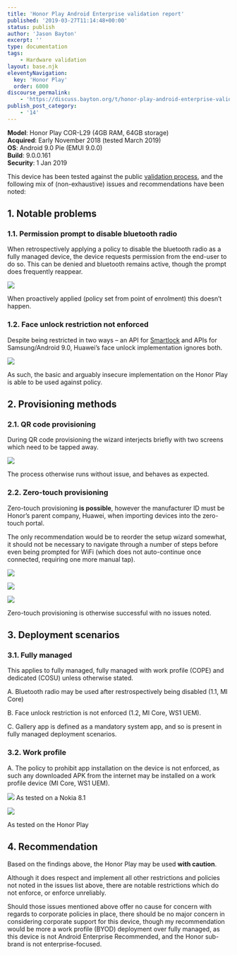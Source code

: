 ```yaml
---
title: 'Honor Play Android Enterprise validation report'
published: '2019-03-27T11:14:48+00:00'
status: publish
author: 'Jason Bayton'
excerpt: ''
type: documentation
tags: 
    - Hardware validation
layout: base.njk
eleventyNavigation:
  key: 'Honor Play'
  order: 6000
discourse_permalink:
    - 'https://discuss.bayton.org/t/honor-play-android-enterprise-validation-report/281'
publish_post_category:
    - '14'
---
```

**Model**: Honor Play COR-L29 (4GB RAM, 64GB storage)  
**Acquired**: Early November 2018 (tested March 2019)  
**OS**: Android 9.0 Pie (EMUI 9.0.0)  
**Build**: 9.0.0.161   
**Security**: 1 Jan 2019

This device has been tested against the public [validation process](/android/android-enterprise-device-support/validation-process-and-information/), and the following mix of (non-exhaustive) issues and recommendations have been noted:

## 1. Notable problems

### 1.1. Permission prompt to disable bluetooth radio

When retrospectively applying a policy to disable the bluetooth radio as a fully managed device, the device requests permission from the end-user to do so. This can be denied and bluetooth remains active, though the prompt does frequently reappear.

![](https://cdn.bayton.org/uploads/2019/03/Screenshot_20190326_225851_com.android.settings-e1553678642392.jpg)

When proactively applied (policy set from point of enrolment) this doesn’t happen.

### 1.2. Face unlock restriction not enforced

Despite being restricted in two ways – an API for [Smartlock](/android/what-is-android-smartlock-and-why-should-it-be-disabled/) and APIs for Samsung/Android 9.0, Huawei’s face unlock implementation ignores both.

![](https://cdn.bayton.org/uploads/2019/03/image-3.png)

As such, the basic and arguably insecure implementation on the Honor Play is able to be used against policy.

## 2. Provisioning methods

### 2.1. QR code provisioning

During QR code provisioning the wizard interjects briefly with two screens which need to be tapped away.

![](https://cdn.bayton.org/uploads/2019/03/Screenshot_20190326_233941_com.huawei.hwstartupguide.jpg)

The process otherwise runs without issue, and behaves as expected.

### 2.2. Zero-touch provisioning

Zero-touch provisioning **is possible**, however the manufacturer ID must be Honor’s parent company, Huawei, when importing devices into the zero-touch portal.

The only recommendation would be to reorder the setup wizard somewhat, it should not be necessary to navigate through a number of steps before even being prompted for WiFi (which does not auto-continue once connected, requiring one more manual tap).

![](https://cdn.bayton.org/uploads/2019/03/Screenshot_20190326_233941_com.huawei.hwstartupguide.jpg)

![](https://cdn.bayton.org/uploads/2019/03/Screenshot_20190327_095232_com.huawei.hidisk.jpg)

![](https://cdn.bayton.org/uploads/2019/03/Screenshot_20190327_095248_com.android.settings.jpg)

Zero-touch provisioning is otherwise successful with no issues noted.

## 3. Deployment scenarios

### 3.1. Fully managed

This applies to fully managed, fully managed with work profile (COPE) and dedicated (COSU) unless otherwise stated.

A. Bluetooth radio may be used after restrospectively being disabled (1.1, MI Core)

B. Face unlock restriction is not enforced (1.2, MI Core, WS1 UEM).

C. Gallery app is defined as a mandatory system app, and so is present in fully managed deployment scenarios.

### 3.2. Work profile

A. The policy to prohibit app installation on the device is not enforced, as such any downloaded APK from the internet may be installed on a work profile device (MI Core, WS1 UEM).

![](https://cdn.bayton.org/uploads/2019/03/Screenshot_20190327-103031.png)
As tested on a Nokia 8.1

![](https://cdn.bayton.org/uploads/2019/03/honorcrop.jpg)

As tested on the Honor Play

## 4. Recommendation

Based on the findings above, the Honor Play may be used **with caution**.

Although it does respect and implement all other restrictions and policies not noted in the issues list above, there are notable restrictions which do not enforce, or enforce unreliably.

Should those issues mentioned above offer no cause for concern with regards to corporate policies in place, there should be no major concern in considering corporate support for this device, though my recommendation would be more a work profile (BYOD) deployment over fully managed, as this device is not Android Enterprise Recommended, and the Honor sub-brand is not enterprise-focused.